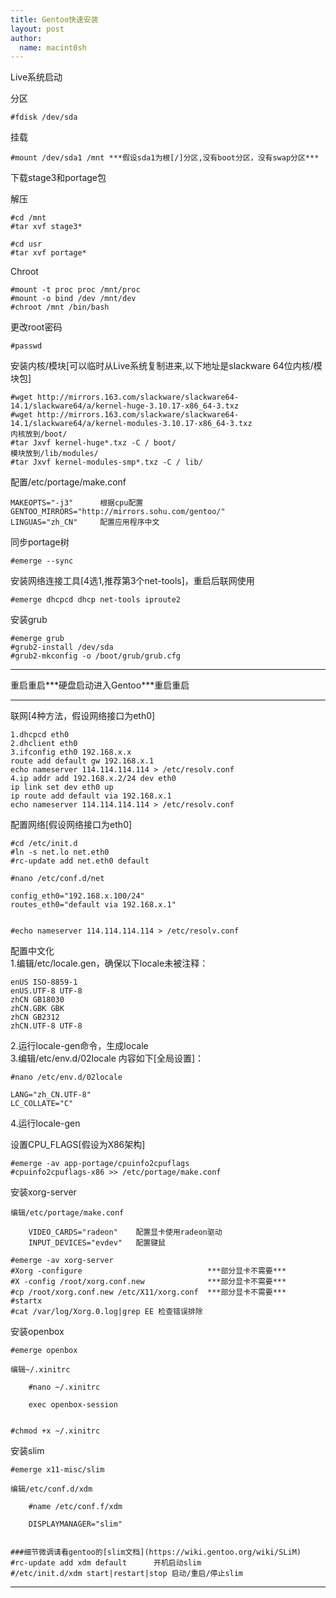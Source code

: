 ```yaml
---
title: Gentoo快速安装 
layout: post
author:
  name: macint0sh
---
```

Live系统启动       

分区       

    #fdisk /dev/sda     

挂载

    #mount /dev/sda1 /mnt ***假设sda1为根[/]分区,没有boot分区，没有swap分区***     

下载stage3和portage包     

解压     

    #cd /mnt     
    #tar xvf stage3*    

    #cd usr       
    #tar xvf portage*     
Chroot

    #mount -t proc proc /mnt/proc       
    #mount -o bind /dev /mnt/dev     
    #chroot /mnt /bin/bash       

更改root密码

    #passwd

安装内核/模块[可以临时从Live系统复制进来,以下地址是slackware 64位内核/模块包]     
    
    #wget http://mirrors.163.com/slackware/slackware64-14.1/slackware64/a/kernel-huge-3.10.17-x86_64-3.txz    
    #wget http://mirrors.163.com/slackware/slackware64-14.1/slackware64/a/kernel-modules-3.10.17-x86_64-3.txz     
    内核放到/boot/     
    #tar Jxvf kernel-huge*.txz -C / boot/    
    模块放到/lib/modules/      
    #tar Jxvf kernel-modules-smp*.txz -C / lib/     

配置/etc/portage/make.conf      

    MAKEOPTS="-j3"      根据cpu配置         
    GENTOO_MIRRORS="http://mirrors.sohu.com/gentoo/"      
    LINGUAS="zh_CN"     配置应用程序中文            

同步portage树      

    #emerge --sync       

安装网络连接工具[4选1,推荐第3个net-tools]，重启后联网使用 

    #emerge dhcpcd dhcp net-tools iproute2           

安装grub 

    #emerge grub      
    #grub2-install /dev/sda         
    #grub2-mkconfig -o /boot/grub/grub.cfg         

****************************************         

重启重启\*\**硬盘启动进入Gentoo\*\**重启重启             

****************************************         
联网[4种方法，假设网络接口为eth0]               

    1.dhcpcd eth0      
    2.dhclient eth0       
    3.ifconfig eth0 192.168.x.x      
    route add default gw 192.168.x.1      
    echo nameserver 114.114.114.114 > /etc/resolv.conf     
    4.ip addr add 192.168.x.2/24 dev eth0     
    ip link set dev eth0 up      
    ip route add default via 192.168.x.1       
    echo nameserver 114.114.114.114 > /etc/resolv.conf       

配置网络[假设网络接口为eth0]        

    #cd /etc/init.d     
    #ln -s net.lo net.eth0      
    #rc-update add net.eth0 default      

    #nano /etc/conf.d/net        
          
    config_eth0="192.168.x.100/24"           
    routes_eth0="default via 192.168.x.1"          
               

    #echo nameserver 114.114.114.114 > /etc/resolv.conf         

配置中文化          
1.编辑/etc/locale.gen，确保以下locale未被注释：             

    enUS ISO-8859-1             
    enUS.UTF-8 UTF-8            
    zhCN GB18030                
    zhCN.GBK GBK                
    zhCN GB2312             
    zhCN.UTF-8 UTF-8                

2.运行locale-gen命令，生成locale                
3.编辑/etc/env.d/02locale 内容如下[全局设置]：                  
    
    #nano /etc/env.d/02locale                   
           
    LANG="zh_CN.UTF-8"                      
    LC_COLLATE="C"                  
            

4.运行locale-gen              

设置CPU\_FLAGS[假设为X86架构]      

    #emerge -av app-portage/cpuinfo2cpuflags      
    #cpuinfo2cpuflags-x86 >> /etc/portage/make.conf      

安装xorg-server                 

    编辑/etc/portage/make.conf                          
    
        VIDEO_CARDS="radeon"	配置显卡使用radeon驱动                      
        INPUT_DEVICES="evdev" 	配置键鼠                                

    #emerge -av xorg-server                 
    #Xorg -configure                            ***部分显卡不需要***        
    #X -config /root/xorg.conf.new              ***部分显卡不需要***         
    #cp /root/xorg.conf.new /etc/X11/xorg.conf  ***部分显卡不需要***         
    #startx                                                 
    #cat /var/log/Xorg.0.log|grep EE 检查错误排除

安装openbox                     

    #emerge openbox                         
                    
    编辑~/.xinitrc                      
        
        #nano ~/.xinitrc                    
                               
        exec openbox-session                    
                               
                        
    #chmod +x ~/.xinitrc                        

安装slim                

    #emerge x11-misc/slim               
                        
    编辑/etc/conf.d/xdm         
        
        #name /etc/conf.f/xdm
              
        DISPLAYMANAGER="slim"           
               
    
    ###细节微调请看gentoo的[slim文档](https://wiki.gentoo.org/wiki/SLiM)              
    #rc-update add xdm default 		开机启动slim                    
    #/etc/init.d/xdm start|restart|stop	启动/重启/停止slim                  

****************************************         

